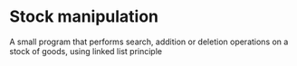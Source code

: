 # Stock manipulation
A small program that performs search, addition or deletion operations on a stock of goods, using linked list principle
